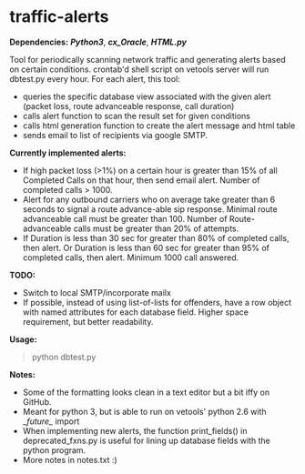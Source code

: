 # traffic-alerts

**Dependencies:** ***Python3***, ***cx_Oracle***, ***HTML.py***

Tool for periodically scanning network traffic and generating alerts based on certain conditions. crontab'd shell script on vetools server will run dbtest.py every hour. For each alert, this tool: 

- queries the specific database view associated with the given alert (packet loss, route advanceable response, call duration)
- calls alert function to scan the result set for given conditions
- calls html generation function to create the alert message and html table
- sends email to list of recipients via google SMTP.

**Currently implemented alerts:**
- If high packet loss (>1%) on a certain hour is greater than 15% of all Completed Calls on that hour, then send email alert. Number of completed calls > 1000.
- Alert for any outbound carriers who on average take greater than 6 seconds to signal a route advance-able sip response. Minimal route advanceable call must be greater than 100. Number of Route-advanceable calls must be greater than 20% of attempts.
- If Duration is less than 30 sec for greater than 80% of completed calls, then alert. Or Duration is less than 60 sec for greater than 95% of completed calls, then alert. Minimum 1000 call answered.

**TODO:** 
- Switch to local SMTP/incorporate mailx
- If possible, instead of using list-of-lists for offenders, have a row object with named attributes for each database field. Higher space requirement, but better readability.

**Usage:**
> python dbtest.py

**Notes:**
- Some of the formatting looks clean in a text editor but a bit iffy on GitHub.
- Meant for python 3, but is able to run on vetools' python 2.6 with \__future\__ import
- When implementing new alerts, the function print_fields() in deprecated_fxns.py is useful for lining up database fields with the python program.
- More notes in notes.txt :)
